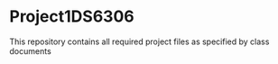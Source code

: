 # Project1DS6306
This repository contains all required project files as specified by class documents
